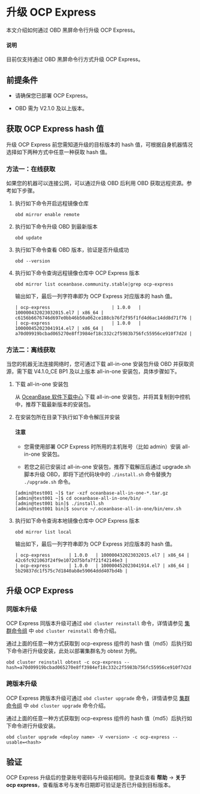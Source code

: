 # 升级 OCP Express

本文介绍如何通过 OBD 黑屏命令行升级 OCP Express。

<main id="notice" type='explain'>
  <h4>说明</h4>
  <p>目前仅支持通过 OBD 黑屏命令行方式升级 OCP Express。</p>
</main>

## 前提条件

* 请确保您已部署 OCP Express。

* OBD 需为 V2.1.0 及以上版本。

## 获取 OCP Express hash 值

升级 OCP Express 前您需知道升级的目标版本的 hash 值，可根据自身机器情况选择如下两种方式中任意一种获取 hash 值。

### 方法一：在线获取

如果您的机器可以连接公网，可以通过升级 OBD 后利用 OBD 获取远程资源。参考如下步骤。

1. 执行如下命令开启远程镜像仓库

   ```shell
   obd mirror enable remote
   ```

2. 执行如下命令升级 OBD 到最新版本

   ```shell
   obd update
   ```

3. 执行如下命令查看 OBD 版本，验证是否升级成功

   ```shell
   obd --version
   ```

4. 执行如下命令查询远程镜像仓库中 OCP Express 版本

   ```shell
   obd mirror list oceanbase.community.stable|grep ocp-express
   ```

   输出如下，最后一列字符串即为 OCP Express 对应版本的 hash 值。

   ```shell
   | ocp-express                       | 1.0.0   | 100000432023032015.el7 | x86_64 | c6156b6676746d697e0bb46b50a062ce188cb76f2f95f1fd4d6ac14dd8d71f76 |
   | ocp-express                       | 1.0.0   | 100000452023041914.el7 | x86_64 | a70d09919bcbad065270e8ff3984ef18c332c2f5983b756fc55956ce910f7d2d |
   ```

### 方法二：离线获取

当您的机器无法连接网络时，您可通过下载 all-in-one 安装包升级 OBD 并获取资源，需下载 V4.1.0_CE BP1 及以上版本 all-in-one 安装包，具体步骤如下。

1. 下载 all-in-one 安装包

   从 [OceanBase 软件下载中心](https://www.oceanbase.com/softwarecenter) 下载 all-in-one 安装包，并将其复制到中控机中，推荐下载最新版本的安装包。

2. 在安装包所在目录下执行如下命令解压并安装

   <main id="notice" type='notice'>
     <h4>注意</h4>
     <ul>
     <li>
     <p>您需使用部署 OCP Express 时所用的主机账号（比如 admin）安装 all-in-one 安装包。</p>
     </li>
     <li>
     <p>若您之前已安装过 all-in-one 安装包，推荐下载解压后通过 upgrade.sh 脚本升级 OBD，即将下述代码块中的 <code>./install.sh</code> 命令替换为 <code>./upgrade.sh</code> 命令。</p>
     </li>
     </ul>
   </main>

   ```shell
   [admin@test001 ~]$ tar -xzf oceanbase-all-in-one-*.tar.gz
   [admin@test001 ~]$ cd oceanbase-all-in-one/bin/
   [admin@test001 bin]$ ./install.sh
   [admin@test001 bin]$ source ~/.oceanbase-all-in-one/bin/env.sh
   ```

3. 执行如下命令查询本地镜像仓库中 OCP Express 版本

   ```shell
   obd mirror list local
   ```

   输出如下，最后一列字符串即为 OCP Express 对应版本的 hash 值。

   ```shell
   | ocp-express       | 1.0.0   | 100000432023032015.el7 | x86_64 | 42c6fc921063f24f9e1072d75bfa7f21f42146e3 |
   | ocp-express       | 1.0.0   | 100000452023041914.el7 | x86_64 | 5b29837dc1f575c7d1840ab8e59064ddd407bd4b |
   ```

## 升级 OCP Express

### 同版本升级

OCP Express 同版本升级可通过 `obd cluster reinstall` 命令，详情请参见 [集群命令组](../300.obd-command/100.cluster-command-groups.md) 中 `obd cluster reinstall` 命令介绍。

通过上面的任意一种方式获取到 ocp-express 组件的 hash 值（md5）后执行如下命令进行升级安装，此处以部署集群名为 obtest 为例。

```shell
obd cluster reinstall obtest -c ocp-express --hash=a70d09919bcbad065270e8ff3984ef18c332c2f5983b756fc55956ce910f7d2d
```

### 跨版本升级

OCP Express 跨版本升级可通过 `obd cluster upgrade` 命令，详情请参见 [集群命令组](../300.obd-command/100.cluster-command-groups.md) 中 `obd cluster upgrade` 命令介绍。

通过上面的任意一种方式获取到 ocp-express 组件的 hash 值（md5）后执行如下命令进行升级安装。

```shell
obd cluster upgrade <deploy name> -V <version> -c ocp-express --usable=<hash>
```

## 验证

OCP Express 升级后的登录账号密码与升级前相同。登录后查看 **帮助** -> **关于 ocp express**，查看版本号与发布日期即可验证是否已升级到目标版本。
